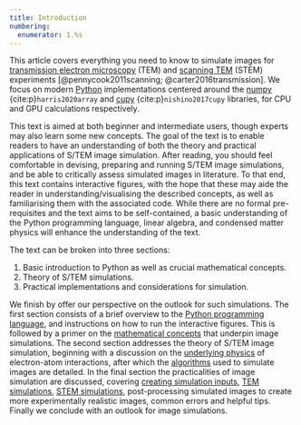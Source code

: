 ```yaml
---
title: Introduction
numbering:
  enumerator: 1.%s
---
```


This article covers everything you need to know to simulate images for [transmission electron microscopy](wiki:Transmission_electron_microscopy) (TEM) and [scanning TEM](wiki:Scanning_transmission_electron_microscopy) (STEM) experiments [@pennycook2011scanning; @carter2016transmission]. We focus on modern [Python](wiki:Python_(programming_language)) implementations centered around the [numpy](wiki:NumPy) {cite:p}`harris2020array` and [cupy](wiki:CuPy) {cite:p}`nishino2017cupy` libraries, for CPU and GPU calculations respectively. 


This text is aimed at both beginner and intermediate users, though experts may also learn some new concepts. The goal of the text is to enable readers to have an understanding of both the theory and practical applications of S/TEM image simulation. After reading, you should feel comfortable in devising, preparing and running S/TEM image simulations, and be able to critically assess simulated images in literature. To that end, this text contains interactive figures, with the hope that these may aide the reader in understanding/visualising the described concepts, as well as familiarising them with the associated code. While there are no formal pre-requisites and the text aims to be self-contained, a basic understanding of the Python programming language, linear algebra, and condensed matter physics will enhance the understanding of the text.


The text can be broken into three sections:
1. Basic introduction to Python as well as crucial mathematical concepts.
2. Theory of S/TEM simulations.
3. Practical implementations and considerations for simulation. 

We finish by offer our perspective on the outlook for such simulations.
The first section consists of a brief overview to the [Python programming language](./02_code.md), and instructions on how to run the interactive figures.
This is followed by a primer on the [mathematical concepts](./03_math.md) that underpin image simulations. 
The second section addresses the theory of S/TEM image simulation, beginning with a discussion on the [underlying physics](./04_physics.md) of electron-atom interactions, after which the [algorithms](./05_algorithms.ms) used to simulate images are detailed. 
In the final section the practicalities of image simulation are discussed, covering [creating simulation inputs](./06_sim_inputs.md), [TEM simulations](./07_TEM.md), [STEM simulations](./08_STEM.md), post-processing simulated images to create more experimentally realistic images, common errors and helpful tips.
Finally we conclude with an outlook for image simulations.
